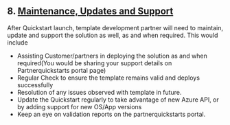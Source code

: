 <font style="Segoe UI"><h2>8. <u>Maintenance, Updates and  Support</u> </h2>
After Quickstart  launch, template development partner will need to maintain, update and support  the solution as well, as and when required. This would include
<ul>
  <li>Assisting Customer/partners in  deploying the solution as and when required(You would be sharing your support  details on Partnerquickstarts portal page)</li>
  <li>Regular Check to ensure the  template remains valid and deploys successfully</li>
  <li>Resolution of any issues observed  with template in future.</li>
  <li>Update the Quickstart  regularly to take advantage of new Azure API, or by adding support for new  OS/App versions</li>
  <li>Keep an eye on validation  reports on the partnerquickstarts portal.</li>
</ul>
</font>
